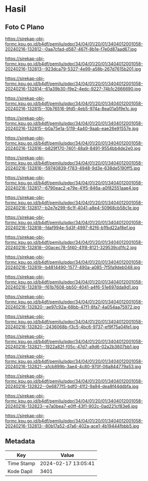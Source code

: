 # Hasil

## Foto C Plano

https://sirekap-obj-formc.kpu.go.id/b4df/pemilu/pdpr/34/04/01/20/01/3404012001058-20240216-132812--0aa7cfad-d587-467f-8b1e-f7e0d87aad67.jpg

https://sirekap-obj-formc.kpu.go.id/b4df/pemilu/pdpr/34/04/01/20/01/3404012001058-20240216-132813--923dca79-5327-4e99-a58b-267d7615b201.jpg

https://sirekap-obj-formc.kpu.go.id/b4df/pemilu/pdpr/34/04/01/20/01/3404012001058-20240216-132814--61a39b30-f9e2-4edc-9227-74b1c2666690.jpg

https://sirekap-obj-formc.kpu.go.id/b4df/pemilu/pdpr/34/04/01/20/01/3404012001058-20240216-132815--10b76516-9fd5-4eb5-974a-8ea01a5f9e1c.jpg

https://sirekap-obj-formc.kpu.go.id/b4df/pemilu/pdpr/34/04/01/20/01/3404012001058-20240216-132815--b0a75e1a-5119-4a40-9aab-eae26e91557e.jpg

https://sirekap-obj-formc.kpu.go.id/b4df/pemilu/pdpr/34/04/01/20/01/3404012001058-20240216-132816--b829f170-7401-48a9-8491-9554bb4de2e0.jpg

https://sirekap-obj-formc.kpu.go.id/b4df/pemilu/pdpr/34/04/01/20/01/3404012001058-20240216-132816--59740839-f783-4948-9d3e-638de5190ff5.jpg

https://sirekap-obj-formc.kpu.go.id/b4df/pemilu/pdpr/34/04/01/20/01/3404012001058-20240216-132817--6790eac2-e79e-41f5-846a-a0f82551aae4.jpg

https://sirekap-obj-formc.kpu.go.id/b4df/pemilu/pdpr/34/04/01/20/01/3404012001058-20240216-132817--b2e7e299-6c1f-4041-a8e4-50968cb58c1e.jpg

https://sirekap-obj-formc.kpu.go.id/b4df/pemilu/pdpr/34/04/01/20/01/3404012001058-20240216-132818--fdaf994e-5d3f-4997-82f6-b1fbd22af8ef.jpg

https://sirekap-obj-formc.kpu.go.id/b4df/pemilu/pdpr/34/04/01/20/01/3404012001058-20240216-132818--00acec78-5f40-41f8-8121-329539cd1fc2.jpg

https://sirekap-obj-formc.kpu.go.id/b4df/pemilu/pdpr/34/04/01/20/01/3404012001058-20240216-132819--b4814490-1577-490a-a085-7f5fa9deb048.jpg

https://sirekap-obj-formc.kpu.go.id/b4df/pemilu/pdpr/34/04/01/20/01/3404012001058-20240216-132819--f61b7608-bb50-4041-a4f6-51e697dda9d1.jpg

https://sirekap-obj-formc.kpu.go.id/b4df/pemilu/pdpr/34/04/01/20/01/3404012001058-20240216-132820--ae97c92a-68bb-47f1-8fa7-4a054aa75972.jpg

https://sirekap-obj-formc.kpu.go.id/b4df/pemilu/pdpr/34/04/01/20/01/3404012001058-20240216-132820--2436068b-f3c5-4bc6-9737-ef9f75a04fe1.jpg

https://sirekap-obj-formc.kpu.go.id/b4df/pemilu/pdpr/34/04/01/20/01/3404012001058-20240216-132821--1922a82f-f05c-47d7-a9d6-02a2b3607bb1.jpg

https://sirekap-obj-formc.kpu.go.id/b4df/pemilu/pdpr/34/04/01/20/01/3404012001058-20240216-132821--a1cb899b-3ae4-4c80-970f-06a844779a53.jpg

https://sirekap-obj-formc.kpu.go.id/b4df/pemilu/pdpr/34/04/01/20/01/3404012001058-20240216-132822--0e6877f5-bdf0-41f2-9a94-dea8f44ddbfa.jpg

https://sirekap-obj-formc.kpu.go.id/b4df/pemilu/pdpr/34/04/01/20/01/3404012001058-20240216-132823--e7a0bea7-e0ff-43f1-902c-0ad221cf83e6.jpg

https://sirekap-obj-formc.kpu.go.id/b4df/pemilu/pdpr/34/04/01/20/01/3404012001058-20240216-132813--80b17a52-d7a6-402a-ace1-4b19444fbbb5.jpg


## Metadata

| Key        | Value               |
| ---------- | ------------------- |
| Time Stamp | 2024-02-17 13:05:41 |
| Kode Dapil | 3401                |



